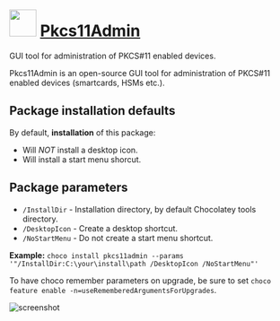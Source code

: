 ﻿# <img src="https://cdn.jsdelivr.net/gh/chtof/chocolatey-packages/automatic/pkcs11admin/pkcs11admin.png" width="48" height="48"/> [Pkcs11Admin](https://chocolatey.org/packages/pkcs11admin)

GUI tool for administration of PKCS#11 enabled devices.

Pkcs11Admin is an open-source GUI tool for administration of PKCS#11 enabled devices (smartcards, HSMs etc.).

## Package installation defaults

By default, **installation** of this package:
- Will _NOT_ install a desktop icon.
- Will install a start menu shorcut.

## Package parameters
- `/InstallDir` - Installation directory, by default Chocolatey tools directory.
- `/DesktopIcon` - Create a desktop shortcut.
- `/NoStartMenu` - Do not create a start menu shortcut.

**Example:**
`choco install pkcs11admin --params '"/InstallDir:C:\your\install\path /DesktopIcon /NoStartMenu"'`

To have choco remember parameters on upgrade, be sure to set `choco feature enable -n=useRememberedArgumentsForUpgrades`.

![screenshot](https://cdn.jsdelivr.net/gh/chtof/chocolatey-packages/automatic/pkcs11admin/screenshot.png)
